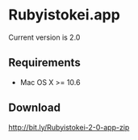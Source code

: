 # Rubyistokei.app

Current version is 2.0

## Requirements

- Mac OS X >= 10.6

## Download

http://bit.ly/Rubyistokei-2-0-app-zip
